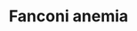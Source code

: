 ---
annotations:
- id: DOID:13636
  type: Disease Ontology
  value: Fanconi anemia
authors:
- Vg.fien
- Khanspers
- AlexanderPico
- Ddigles
citedin: ''
communities: []
description: 'The Fanconi anemia pathway is a biochemical network that helps repair
  DNA, replicate DNA, and perform other cellular functions. The pathway''s main function
  is to remove DNA interstrand crosslinks (ICLs), which are barriers that can prevent
  DNA replication and genetic transcription. The Fanconi anemia pathway uses components
  from other DNA repair processes, including: Homologous recombination (HR), Nucleotide
  excision repair (NER), and Translesion synthesis (TLS). The pathway also helps stabilize
  replication forks and regulate cytokinesis.'
last-edited: 2025-07-09
ndex: null
organisms:
- Homo sapiens
redirect_from:
- /index.php/Pathway:WP5465
- /instance/WP5465
- /instance/WP5465_r139854
revision: r139854
schema-jsonld:
- '@context': https://schema.org/
  '@id': https://wikipathways.github.io/pathways/WP5465.html
  '@type': Dataset
  creator:
    '@type': Organization
    name: WikiPathways
  description: 'The Fanconi anemia pathway is a biochemical network that helps repair
    DNA, replicate DNA, and perform other cellular functions. The pathway''s main
    function is to remove DNA interstrand crosslinks (ICLs), which are barriers that
    can prevent DNA replication and genetic transcription. The Fanconi anemia pathway
    uses components from other DNA repair processes, including: Homologous recombination
    (HR), Nucleotide excision repair (NER), and Translesion synthesis (TLS). The pathway
    also helps stabilize replication forks and regulate cytokinesis.'
  keywords:
  - ATM
  - ATR
  - BRCA1
  - BRCA2
  - BRIP1
  - CEBPD
  - CENPS
  - CENPX
  - CTDP1
  - DCLRE1B
  - EGFR
  - ERCC1
  - ERCC4
  - FAAP100
  - FAAP20
  - FAAP24
  - FAN1
  - FANCA
  - FANCB
  - FANCC
  - FANCD2
  - FANCE
  - FANCF
  - FANCG
  - FANCI
  - FANCL
  - FANCM
  - HSP90B1
  - MAD2L2
  - MCM2
  - MDC1
  - MEN1
  - MRE11
  - NBN
  - PALB2
  - PSMB3
  - PTEN
  - RAD50
  - RAD51
  - RAD51C
  - REV1
  - RFWD3
  - SLX4
  - SMARCA4
  - UBE2T
  - UHRF1
  - UHRF2
  - USP1
  - XRCC2
  license: CC0
  name: Fanconi anemia
seo: CreativeWork
title: Fanconi anemia
wpid: WP5465
---